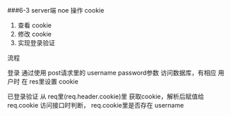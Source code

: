 ###6-3 server端 noe 操作 cookie

1. 查看 cookie
2. 修改 cookie
3. 实现登录验证

流程

登录
通过使用 post请求里的 username password参数 访问数据库，有相应 用户时 在 res里设置 cookie

已登录验证
从 req里(req.header.cookie)里 获取cookie，解析后赋值给 req.cookie
访问接口时判断， req.cookie里是否存在 username